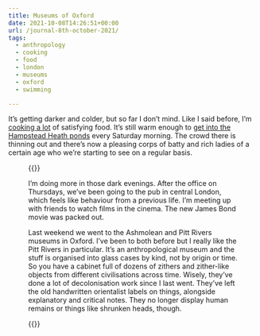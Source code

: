 ```yaml
---
title: Museums of Oxford
date: 2021-10-08T14:26:51+00:00
url: /journal-8th-october-2021/
tags:
  - anthropology
  - cooking
  - food
  - london
  - museums
  - oxford
  - swimming

---
```

 

It&#8217;s getting darker and colder, but so far I don&#8217;t mind. Like I said before, I&#8217;m [cooking a lot][1] of satisfying food. It&#8217;s still warm enough to [get into the Hampstead Heath ponds][2] every Saturday morning. The crowd there is thinning out and there&#8217;s now a pleasing corps of batty and rich ladies of a certain age who we&#8217;re starting to see on a regular basis.<figure class="wp-block-image size-large">

{{<photo src="/img/pesto-udon.jpg" alt="A bowl of noodles" caption="Leftover homemade pesto with udon noodles" >}}

I&#8217;m doing more in those dark evenings. After the office on Thursdays, we&#8217;ve been going to the pub in central London, which feels like behaviour from a previous life. I&#8217;m meeting up with friends to watch films in the cinema. The new James Bond movie was packed out.

Last weekend we went to the Ashmolean and Pitt Rivers museums in Oxford. I&#8217;ve been to both before but I really like the Pitt Rivers in particular. It&#8217;s an anthropological museum and the stuff is organised into glass cases by kind, not by origin or time. So you have a cabinet full of dozens of zithers and zither-like objects from different civilisations across time. Wisely, they&#8217;ve done a lot of decolonisation work since I last went. They&#8217;ve left the old handwritten orientalist labels on things, alongside explanatory and critical notes. They no longer display human remains or things like shrunken heads, though.

{{<photo src="/img/oxford-old-keys.jpg" alt="A display cabinet full of old keys" caption="Keys across time" >}}

 [1]: https://jackreid.xyz/journal/journal-30th-october-2021/
 [2]: https://jackreid.xyz/tag/swimming/
